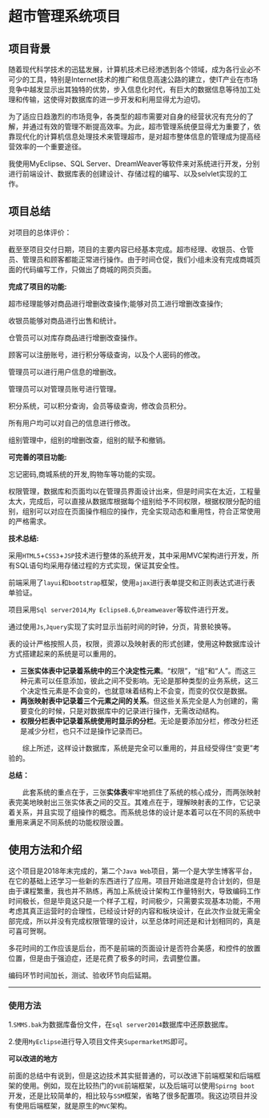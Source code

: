 # 超市管理系统项目
## 项目背景

随着现代科学技术的迅猛发展，计算机技术已经渗透到各个领域，成为各行业必不可少的工具，特别是Internet技术的推广和信息高速公路的建立，使IT产业在市场竞争中越发显示出其独特的优势，步入信息化时代，有巨大的数据信息等待加工处理和传输，这使得对数据库的进一步开发和利用显得尤为迫切。

为了适应日趋激烈的市场竞争，各类型的超市需要对自身的经营状况有充分的了解，并通过有效的管理不断提高效率。为此，超市管理系统便显得尤为重要了，依靠现代化的计算机信息处理技术来管理超市，是对超市整体信息的管理成为提高经营效率的一个重要途径。

我使用MyEclipse、SQL Server、DreamWeaver等软件来对系统进行开发，分别进行前端设计、数据库表的创建设计、存储过程的编写、以及selvlet实现的工作。

## 项目总结

对项目的总体评价：

截至至项目交付日期，项目的主要内容已经基本完成。超市经理、收银员、仓管员、管理员和顾客都能正常进行操作。由于时间仓促，我们小组未没有完成商城页面的代码编写工作，只做出了商城的网页页面。

**完成了项目的功能:**

超市经理能够对商品进行增删改查操作;能够对员工进行增删改查操作;

收银员能够对商品进行出售和统计。

仓管员可以对库存商品进行增删改查操作。

顾客可以注册账号，进行积分等级查询，以及个人密码的修改。

管理员可以进行用户信息的增删改。

管理员可以对管理员账号进行管理。

积分系统，可以积分查询，会员等级查询，修改会员积分。 

所有用户均可以对自己的信息进行修改。

组别管理中，组别的增删改查，组别的赋予和撤销。

**可完善的项目功能:**

忘记密码,商城系统的开发,购物车等功能的实现。

权限管理，数据库和页面均以在管理员界面设计出来，但是时间实在太近，工程量太大，完成后，可以直接从数据库根据每个组别给予不同权限，根据权限分配的组别，组别可以对应在页面操作相应的操作，完全实现动态和重用性，符合正常使用的严格需求。

**技术总结:**

采用`HTML5`+`CSS3`+`JSP`技术进行整体的系统开发，其中采用MVC架构进行开发，所有SQL语句均采用存储过程的方式实现，保证其安全性。

前端采用了`layui`和`bootstrap`框架，使用`ajax`进行表单提交和正则表达式进行表单验证。

项目采用`Sql server2014`,`My Eclipse8.6`,`Dreamweaver`等软件进行开发。

通过使用`Js`,`Jquery`实现了实时显示当前时间的时钟，分页，背景轮换等。

表的设计严格按照人员，权限，资源以及映射表的形式创建，使用这种数据库设计方式搭建起来的系统是可以重用的。

- **三张实体表中记录着系统中的三个决定性元素**。“权限”，“组”和“人”。而这三种元素可以任意添加，彼此之间不受影响。无论是那种类型的业务系统，这三个决定性元素是不会变的，也就意味着结构上不会变，而变的仅仅是数据。
- **两张映射表中记录着三个元素之间的关系**。但这些关系完全是人为创建的，需要变化的时候，只是对数据库中的记录进行操作，无需改动结构。
- **权限分栏表中记录着系统使用时显示的分栏**。无论是要添加分栏，修改分栏还是减少分栏，也只不过是操作记录而已。

　　综上所述，这样设计数据库，系统是完全可以重用的，并且经受得住“变更”考验的。

**总结：**

　　此套系统的重点在于，三张**实体表**牢牢地抓住了系统的核心成分，而两张映射表完美地映射出三张实体表之间的交互。其难点在于，理解映射表的工作，它记录着关系，并且实现了组操作的概念。而系统总体的设计是本着可以在不同的系统中重用来满足不同系统的功能权限设置。

## 使用方法和介绍

这个项目是2018年末完成的，第二个`Java Web`项目，第一个是大学生博客平台，在它的基础上还学习一些新的东西进行了应用。项目开始进度是符合计划的，但是由于课程繁重，我也并不熟练，再加上系统设计架构工作量特别大，导致编码工作时间极长，但是毕竟这只是一个样子工程，时间极少，只需要实现基本功能，不用考虑其真正运营时的合理性，已经设计好的内容和板块设计，在此次作业就无需全部完成，所以并没有完成权限管理的设计，以至总体时间还是和计划相同的，真是可喜可贺啊。

多花时间的工作应该是后台，而不是前端的页面设计是否符合美感，和控件的放置位置，但是由于强迫症，还是花费了极多的时间，去调整位置。

编码环节时间加长，测试、验收环节向后延期。

------

### 使用方法

1.`SMMS.bak`为数据库备份文件，在`sql server2014`数据库中还原数据库。

2.使用`MyEclipse`进行导入项目文件夹`SupermarketMS`即可。

**可以改进的地方**

前面的总结中有说到，但是这边技术其实挺普通的，可以改进下前端框架和后端框架的使用。例如，现在比较热门的`VUE`前端框架，以及后端可以使用`Spirng boot`开发，还是比较简单的，相比较与`SSM`框架，省略了很多配置项。我这边项目并没有使用后端框架，就是原生的`MVC`架构。
